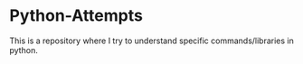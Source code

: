 # Python-Attempts
This is a repository where I try to understand specific commands/libraries in python. 
